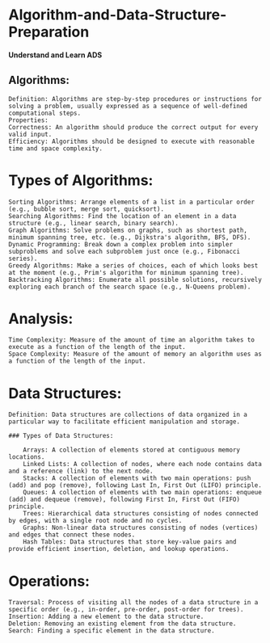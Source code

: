 # Algorithm-and-Data-Structure-Preparation
#### Understand and Learn ADS

## Algorithms:
    Definition: Algorithms are step-by-step procedures or instructions for solving a problem, usually expressed as a sequence of well-defined computational steps.
    Properties:
    Correctness: An algorithm should produce the correct output for every valid input.
    Efficiency: Algorithms should be designed to execute with reasonable time and space complexity.

# Types of Algorithms:
    Sorting Algorithms: Arrange elements of a list in a particular order (e.g., bubble sort, merge sort, quicksort).
    Searching Algorithms: Find the location of an element in a data structure (e.g., linear search, binary search).
    Graph Algorithms: Solve problems on graphs, such as shortest path, minimum spanning tree, etc. (e.g., Dijkstra's algorithm, BFS, DFS).
    Dynamic Programming: Break down a complex problem into simpler subproblems and solve each subproblem just once (e.g., Fibonacci series).
    Greedy Algorithms: Make a series of choices, each of which looks best at the moment (e.g., Prim's algorithm for minimum spanning tree).
    Backtracking Algorithms: Enumerate all possible solutions, recursively exploring each branch of the search space (e.g., N-Queens problem).

# Analysis:
    Time Complexity: Measure of the amount of time an algorithm takes to execute as a function of the length of the input.
    Space Complexity: Measure of the amount of memory an algorithm uses as a function of the length of the input.

# Data Structures:
    Definition: Data structures are collections of data organized in a particular way to facilitate efficient manipulation and storage.
    
    ### Types of Data Structures:
    
        Arrays: A collection of elements stored at contiguous memory locations.
        Linked Lists: A collection of nodes, where each node contains data and a reference (link) to the next node.
        Stacks: A collection of elements with two main operations: push (add) and pop (remove), following Last In, First Out (LIFO) principle.
        Queues: A collection of elements with two main operations: enqueue (add) and dequeue (remove), following First In, First Out (FIFO) principle.
        Trees: Hierarchical data structures consisting of nodes connected by edges, with a single root node and no cycles.
        Graphs: Non-linear data structures consisting of nodes (vertices) and edges that connect these nodes.
        Hash Tables: Data structures that store key-value pairs and provide efficient insertion, deletion, and lookup operations.

# Operations:
    Traversal: Process of visiting all the nodes of a data structure in a specific order (e.g., in-order, pre-order, post-order for trees).
    Insertion: Adding a new element to the data structure.
    Deletion: Removing an existing element from the data structure.
    Search: Finding a specific element in the data structure.
